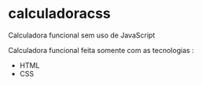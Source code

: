 # calculadoracss
Calculadora funcional sem uso de JavaScript

Calculadora funcional feita somente com as tecnologias :

- HTML
- CSS
